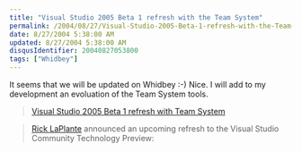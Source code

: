 ```yaml
---
title: "Visual Studio 2005 Beta 1 refresh with the Team System"
permalink: /2004/08/27/Visual-Studio-2005-Beta-1-refresh-with-the-Team-System/
date: 8/27/2004 5:38:00 AM
updated: 8/27/2004 5:38:00 AM
disqusIdentifier: 20040827053800
tags: ["Whidbey"]
---
```

It seems that we will be updated on Whidbey :-) Nice. I will add to my development an evoluation of the Team System tools.

> [Visual Studio 2005 Beta 1 refresh with Team System](http://www.activewin.com/awin/comments.asp?HeadlineIndex=25951)
<!-- more -->
> 
> [Rick LaPlante](http://blogs.msdn.com/rickla/) announced an upcoming refresh to the Visual Studio Community Technology Preview:
